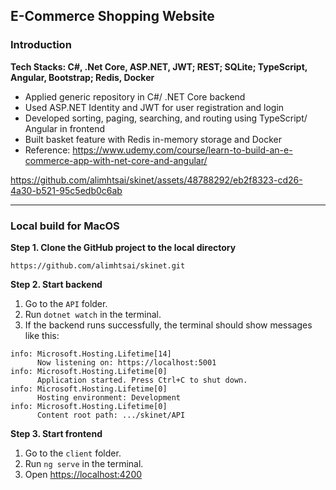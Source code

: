 ## E-Commerce Shopping Website 

### Introduction
<b>Tech Stacks: C#, .Net Core, ASP.NET, JWT; REST; SQLite; TypeScript, Angular, Bootstrap; Redis, Docker</b>
* Applied generic repository in C#/ .NET Core backend
* Used ASP.NET Identity and JWT for user registration and login
* Developed sorting, paging, searching, and routing using TypeScript/ Angular in frontend
* Built basket feature with Redis in-memory storage and Docker
* Reference: https://www.udemy.com/course/learn-to-build-an-e-commerce-app-with-net-core-and-angular/

https://github.com/alimhtsai/skinet/assets/48788292/eb2f8323-cd26-4a30-b521-95c5edb0c6ab

----

### Local build for MacOS
<b>Step 1. Clone the GitHub project to the local directory</b>

`https://github.com/alimhtsai/skinet.git`

<b>Step 2. Start backend</b>
1. Go to the `API` folder.
2. Run `dotnet watch` in the terminal.
3. If the backend runs successfully, the terminal should show messages like this:
```shell
info: Microsoft.Hosting.Lifetime[14]
      Now listening on: https://localhost:5001
info: Microsoft.Hosting.Lifetime[0]
      Application started. Press Ctrl+C to shut down.
info: Microsoft.Hosting.Lifetime[0]
      Hosting environment: Development
info: Microsoft.Hosting.Lifetime[0]
      Content root path: .../skinet/API
```

<b>Step 3. Start frontend</b>
1. Go to the `client` folder.
2. Run `ng serve` in the terminal.
3. Open [https://localhost:4200](https://localhost:4200/)


